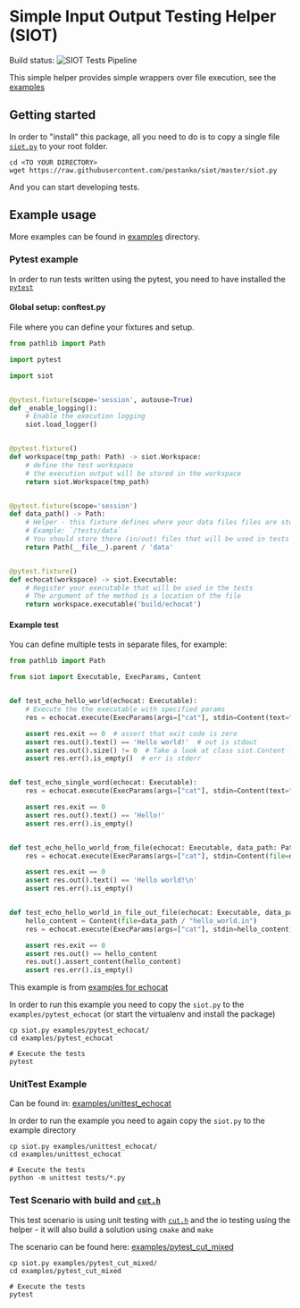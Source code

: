 # Simple Input Output Testing Helper (SIOT)

Build status: ![SIOT Tests Pipeline](https://github.com/pestanko/siot/actions/workflows/tests.yml/badge.svg)

This simple helper provides simple wrappers over file execution, see the [examples](/examples)

## Getting started

In order to "install" this package, all you need to do is to copy a single file [`siot.py`](./siot.py) to your root
folder.

```shell
cd <TO YOUR DIRECTORY>
wget https://raw.githubusercontent.com/pestanko/siot/master/siot.py 
```

And you can start developing tests.

## Example usage

More examples can be found in [examples](/examples) directory.

### Pytest example

In order to run tests written using the pytest, you need to have installed the [``pytest``](https://docs.pytest.org/)

#### Global setup: conftest.py

File where you can define your fixtures and setup.

```python
from pathlib import Path

import pytest

import siot


@pytest.fixture(scope='session', autouse=True)
def _enable_logging():
    # Enable the execution logging
    siot.load_logger()


@pytest.fixture()
def workspace(tmp_path: Path) -> siot.Workspace:
    # define the test workspace
    # the execution output will be stored in the workspace
    return siot.Workspace(tmp_path)


@pytest.fixture(scope='session')
def data_path() -> Path:
    # Helper - this fixture defines where your data files files are stored
    # Example: `/tests/data`
    # You should store there (in/out) files that will be used in tests
    return Path(__file__).parent / 'data'


@pytest.fixture()
def echocat(workspace) -> siot.Executable:
    # Register your executable that will be used in the tests
    # The argument of the method is a location of the file
    return workspace.executable('build/echocat')
```

#### Example test

You can define multiple tests in separate files, for example:

```python
from pathlib import Path

from siot import Executable, ExecParams, Content


def test_echo_hello_world(echocat: Executable):
    # Execute the the executable with specified params
    res = echocat.execute(ExecParams(args=["cat"], stdin=Content(text="Hello world!")))

    assert res.exit == 0  # assert that exit code is zero
    assert res.out().text() == 'Hello world!'  # out is stdout
    assert res.out().size() != 0  # Take a look at class siot.Content for more methods
    assert res.err().is_empty()  # err is stderr


def test_echo_single_word(echocat: Executable):
    res = echocat.execute(ExecParams(args=["cat"], stdin=Content(text="Hello!")))

    assert res.exit == 0
    assert res.out().text() == 'Hello!'
    assert res.err().is_empty()


def test_echo_hello_world_from_file(echocat: Executable, data_path: Path):
    res = echocat.execute(ExecParams(args=["cat"], stdin=Content(file=data_path / "hello_world.in")))

    assert res.exit == 0
    assert res.out().text() == 'Hello world!\n'
    assert res.err().is_empty()


def test_echo_hello_world_in_file_out_file(echocat: Executable, data_path: Path):
    hello_content = Content(file=data_path / "hello_world.in")
    res = echocat.execute(ExecParams(args=["cat"], stdin=hello_content))

    assert res.exit == 0
    assert res.out() == hello_content
    res.out().assert_content(hello_content)
    assert res.err().is_empty()
```

This example is from [examples for echocat](examples/pytest_echocat)

In order to run this example you need to copy the ``siot.py``
to the ``examples/pytest_echocat`` (or start the virtualenv and install the package)

```shell
cp siot.py examples/pytest_echocat/
cd examples/pytest_echocat

# Execute the tests
pytest
```

### UnitTest Example

Can be found in: [examples/unittest_echocat](examples/unittest_echocat)

In order to run the example you need to again copy the ``siot.py``
to the example directory

```shell
cp siot.py examples/unittest_echocat/
cd examples/unittest_echocat

# Execute the tests
python -m unittest tests/*.py
```

### Test Scenario with build and [`cut.h`](https://github.com/spito/testing)

This test scenario is using unit testing with [`cut.h`](https://github.com/spito/testing)
and the io testing using the helper - it will also build a solution using ``cmake`` and `make`

The scenario can be found here: [examples/pytest_cut_mixed](examples/pytest_cut_mixed)


```shell
cp siot.py examples/pytest_cut_mixed/
cd examples/pytest_cut_mixed

# Execute the tests
pytest
```
